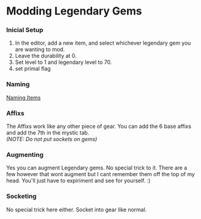 # Modding Legendary Gems

### Inicial Setup
1. In the editor, add a new item, and select whichever legendary gem you are wanting to mod.
2. Leave the durability at 0.
3. Set level to 1 and legendary level to 70.
4. set primal flag

### Naming
[Naming Items](NamingItems.md)

### Affixs
The Affixs work like any other piece of gear. You can add the 6 base affixs and add the 7th in the mystic tab.  
_(NOTE: Do not put sockets on gems)_

### Augmenting
Yes you can augment Legendary gems. No special trick to it. There are a few however that wont augment but I cant remember them off the top of my head. You'll just have to expiriment and see for yourself. :)  

### Socketing
No special trick here either. Socket into gear like normal.
